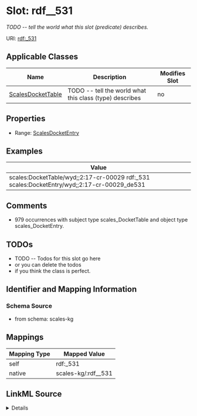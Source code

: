 

# Slot: rdf__531


_TODO -- tell the world what this slot (predicate) describes._





URI: [rdf:_531](http://www.w3.org/1999/02/22-rdf-syntax-ns#_531)



<!-- no inheritance hierarchy -->





## Applicable Classes

| Name | Description | Modifies Slot |
| --- | --- | --- |
| [ScalesDocketTable](../classes/ScalesDocketTable.md) | TODO -- tell the world what this class (type) describes |  no  |







## Properties

* Range: [ScalesDocketEntry](../classes/ScalesDocketEntry.md)






## Examples

| Value |
| --- |
| scales:DocketTable/wyd;;2:17-cr-00029 rdf:_531 scales:DocketEntry/wyd;;2:17-cr-00029_de531 |

## Comments

* 979 occurrences with subject type scales_DocketTable and object type scales_DocketEntry.

## TODOs

* TODO -- Todos for this slot go here
* or you can delete the todos
* if you think the class is perfect.

## Identifier and Mapping Information







### Schema Source


* from schema: scales-kg




## Mappings

| Mapping Type | Mapped Value |
| ---  | ---  |
| self | rdf:_531 |
| native | scales-kg/:rdf__531 |




## LinkML Source

<details>
```yaml
name: rdf__531
description: TODO -- tell the world what this slot (predicate) describes.
todos:
- TODO -- Todos for this slot go here
- or you can delete the todos
- if you think the class is perfect.
comments:
- 979 occurrences with subject type scales_DocketTable and object type scales_DocketEntry.
examples:
- value: scales:DocketTable/wyd;;2:17-cr-00029 rdf:_531 scales:DocketEntry/wyd;;2:17-cr-00029_de531
from_schema: scales-kg
rank: 1000
slot_uri: rdf:_531
alias: rdf__531
domain_of:
- scales_DocketTable
range: scales_DocketEntry

```
</details>